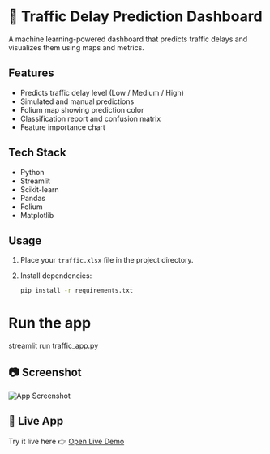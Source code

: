 # 🚦 Traffic Delay Prediction Dashboard

A machine learning-powered dashboard that predicts traffic delays and visualizes them using maps and metrics.

## Features

- Predicts traffic delay level (Low / Medium / High)
- Simulated and manual predictions
- Folium map showing prediction color
- Classification report and confusion matrix
- Feature importance chart

## Tech Stack

- Python
- Streamlit
- Scikit-learn
- Pandas
- Folium
- Matplotlib

## Usage

1. Place your `traffic.xlsx` file in the project directory.
2. Install dependencies:

   ```bash
   pip install -r requirements.txt

# Run the app
streamlit run traffic_app.py

## 📷 Screenshot

![App Screenshot](images)

## 🚀 Live App

Try it live here 👉 [Open Live Demo](https://yourname.streamlit.app)

